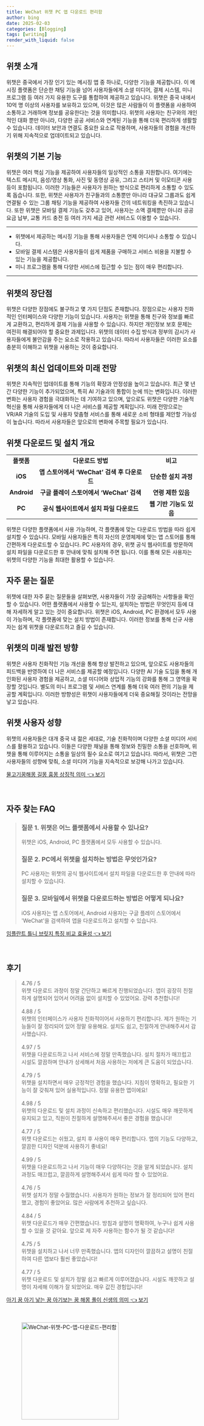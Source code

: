 ```yaml
---
title: WeChat 위챗 PC 앱 다운로드 편리함
author: bing
date: 2025-02-03
categories: [Blogging]
tags: [writing]
render_with_liquid: false
---
```



<h2 id='위챗_소개'>위챗 소개</h2>

<p>위챗은 중국에서 가장 인기 있는 메시징 앱 중 하나로, 다양한 기능을 제공합니다. 이 메시징 플랫폼은 단순한 채팅 기능을 넘어 사용자들에게 소셜 미디어, 결제 시스템, 미니 프로그램 등 여러 가지 유용한 도구를 통합하여 제공하고 있습니다. 위챗은 중국 내에서 10억 명 이상의 사용자를 보유하고 있으며, 이것은 많은 사람들이 이 플랫폼을 사용하여 소통하고 거래하며 정보를 공유한다는 것을 의미합니다. 위챗의 사용자는 친구와의 개인적인 대화 뿐만 아니라, 다양한 공공 서비스와 연계된 기능을 통해 더욱 편리하게 생활할 수 있습니다. 데이터 보안과 연결도 중요한 요소로 작용하며, 사용자들의 경험을 개선하기 위해 지속적으로 업데이트되고 있습니다.</p>

<h2 id='위챗_기본_기능'>위챗의 기본 기능</h2>

<p>위챗은 여러 핵심 기능을 제공하여 사용자들의 일상적인 소통을 지원합니다. 여기에는 텍스트 메시지, 음성/영상 통화, 사진 및 동영상 공유, 그리고 스티커 및 이모티콘 사용 등이 포함됩니다. 이러한 기능들은 사용자가 원하는 방식으로 편리하게 소통할 수 있도록 돕습니다. 또한, 위챗은 사용자가 친구들과의 소통뿐만 아니라 대규모 그룹과도 쉽게 연결될 수 있는 그룹 채팅 기능을 제공하여 사용자들 간의 네트워킹을 촉진하고 있습니다. 또한 위챗은 모바일 결제 기능도 갖추고 있어, 사용자는 소액 결제뿐만 아니라 공공요금 납부, 교통 카드 충전 등 여러 가지 세금 관련 서비스도 이용할 수 있습니다.</p>

<hr />

<ul>
    <li>위챗에서 제공하는 메시징 기능을 통해 사용자들은 언제 어디서나 소통할 수 있습니다.</li>
    <li>모바일 결제 시스템은 사용자들이 쉽게 제품을 구매하고 서비스 비용을 지불할 수 있는 기능을 제공합니다.</li>
    <li>미니 프로그램을 통해 다양한 서비스에 접근할 수 있는 점이 매우 편리합니다.</li>
</ul>

<hr />

<h2 id='위챗_장단점'>위챗의 장단점</h2>

<p>위챗은 다양한 장점에도 불구하고 몇 가지 단점도 존재합니다. 장점으로는 사용자 친화적인 인터페이스와 다양한 기능이 있습니다. 사용자는 위챗을 통해 친구와 정보를 빠르게 교환하고, 편리하게 결제 기능을 사용할 수 있습니다. 하지만 개인정보 보호 문제는 여전히 해결되어야 할 중요한 과제입니다. 위챗의 데이터 수집 방식과 정부의 감시가 사용자들에게 불안감을 주는 요소로 작용하고 있습니다. 따라서 사용자들은 이러한 요소를 충분히 이해하고 위챗을 사용하는 것이 중요합니다.</p>

<h2 id='위챗_업데이트_및_미래_전망'>위챗의 최신 업데이트와 미래 전망</h2>

<p>위챗은 지속적인 업데이트를 통해 기능의 확장과 안정성을 높이고 있습니다. 최근 몇 년간 다양한 기능이 추가되었으며, 특히 AI 기술과의 통합이 눈에 띄는 변화입니다. 이러한 변화는 사용자 경험을 극대화하는 데 기여하고 있으며, 앞으로도 위챗은 다양한 기술적 혁신을 통해 사용자들에게 더 나은 서비스를 제공할 계획입니다. 미래 전망으로는 VR/AR 기술의 도입 및 사용자 맞춤형 서비스를 통해 새로운 소비 형태를 제안할 가능성이 높습니다. 따라서 사용자들은 앞으로의 변화에 주목할 필요가 있습니다.</p>

<h2 id='위챗_다운로드_및_설치'>위챗 다운로드 및 설치 개요</h2>

<table>
    <tr>
        <td style="text-align: center; height: 17px;"><b>플랫폼</b></td>
        <td style="text-align: center; height: 17px;"><b>다운로드 방법</b></td>
        <td style="text-align: center; height: 17px;"><b>비고</b></td>
    </tr>
    <tr>
        <td style="text-align: center; height: 17px;"><b>iOS</b></td>
        <td style="text-align: center; height: 17px;"><b>앱 스토어에서 ‘WeChat’ 검색 후 다운로드</b></td>
        <td style="text-align: center; height: 17px;"><b>단순한 설치 과정</b></td>
    </tr>
    <tr>
        <td style="text-align: center; height: 17px;"><b>Android</b></td>
        <td style="text-align: center; height: 17px;"><b>구글 플레이 스토어에서 ‘WeChat’ 검색</b></td>
        <td style="text-align: center; height: 17px;"><b>연령 제한 있음</b></td>
    </tr>
    <tr>
        <td style="text-align: center; height: 17px;"><b>PC</b></td>
        <td style="text-align: center; height: 17px;"><b>공식 웹사이트에서 설치 파일 다운로드</b></td>
        <td style="text-align: center; height: 17px;"><b>웹 기반 기능도 있음</b></td>
    </tr>
</table>

<p>위챗은 다양한 플랫폼에서 사용 가능하며, 각 플랫폼에 맞는 다운로드 방법을 따라 쉽게 설치할 수 있습니다. 모바일 사용자들은 특히 자신의 운영체제에 맞는 앱 스토어를 통해 간편하게 다운로드할 수 있습니다. PC 사용자의 경우, 위챗 공식 웹사이트를 방문하여 설치 파일을 다운로드한 후 안내에 맞춰 설치해 주면 됩니다. 이를 통해 모든 사용자는 위챗의 다양한 기능을 최대한 활용할 수 있습니다.</p>

<h2 id='자주_묻는_질문'>자주 묻는 질문</h2>

<p>위챗에 대한 자주 묻는 질문들을 살펴보면, 사용자들이 가장 궁금해하는 사항들을 확인할 수 있습니다. 어떤 플랫폼에서 사용할 수 있는지, 설치하는 방법은 무엇인지 등에 대해 자세하게 알고 있는 것이 중요합니다. 위챗은 iOS, Android, PC 환경에서 모두 사용이 가능하며, 각 플랫폼에 맞는 설치 방법이 존재합니다. 이러한 정보를 통해 신규 사용자는 쉽게 위챗을 다운로드하고 즐길 수 있습니다.</p>

<h2 id='위챗_미래_발전방향'>위챗의 미래 발전 방향</h2>

<p>위챗은 사용자 친화적인 기능 개선을 통해 항상 발전하고 있으며, 앞으로도 사용자들의 피드백을 반영하여 더 나은 서비스를 제공할 예정입니다. 다양한 AI 기술 도입을 통해 개인화된 사용자 경험을 제공하고, 소셜 미디어와 상업적 기능의 강화를 통해 그 영역을 확장할 것입니다. 별도의 미니 프로그램 및 서비스 연계를 통해 더욱 여러 편의 기능을 제공할 계획입니다. 이러한 방향성은 위챗이 사용자들에게 더욱 중요해질 것이라는 전망을 낳고 있습니다.</p>

<h2 id='위챗_사용자_성향'>위챗 사용자 성향</h2>

<p>위챗의 사용자들은 대개 중국 내 젊은 세대로, 기술 친화적이며 다양한 소셜 미디어 서비스를 활용하고 있습니다. 이들은 다양한 채널을 통해 정보와 친밀한 소통을 선호하며, 위챗을 통해 이루어지는 소통을 일상의 필수 요소로 여기고 있습니다. 따라서, 위챗은 그런 사용자들의 성향에 맞춰, 소셜 미디어 기능을 지속적으로 보강해 나가고 있습니다.</p>


<p><a class="click-button" title="물고기꿈해몽 길몽 흉몽 상징적 의미" href="https://afficreate.github.io/posts/%EB%AC%BC%EA%B3%A0%EA%B8%B0%EA%BF%88%ED%95%B4%EB%AA%BD-%EA%B8%B8%EB%AA%BD-%ED%9D%89%EB%AA%BD-%EC%83%81%EC%A7%95%EC%A0%81-%EC%9D%98%EB%AF%B8/" rel="dofollow">물고기꿈해몽 길몽 흉몽 상징적 의미 👈 보기</a></p><br>
<h2 id='자주_찾는_FAQ'>자주 찾는 FAQ</h2>
<div itemscope="" itemtype="https://schema.org/FAQPage"> 
<blockquote> 
<div itemscope="" itemprop="mainEntity" itemtype="https://schema.org/Question"> 
<h3 itemprop="name">질문 1. 위챗은 어느 플랫폼에서 사용할 수 있나요?</h3> 
<div itemscope="" itemprop="acceptedAnswer" itemtype="https://schema.org/Answer"> 
<span itemprop="text"> 
<p>위챗은 iOS, Android, PC 플랫폼에서 모두 사용할 수 있습니다.</p> 
</span> 
</div> 
</div> 
<div itemscope="" itemprop="mainEntity" itemtype="https://schema.org/Question"> 
<h3 itemprop="name">질문 2. PC에서 위챗을 설치하는 방법은 무엇인가요?</h3> 
<div itemscope="" itemprop="acceptedAnswer" itemtype="https://schema.org/Answer"> 
<span itemprop="text"> 
<p>PC 사용자는 위챗의 공식 웹사이트에서 설치 파일을 다운로드한 후 안내에 따라 설치할 수 있습니다.</p> 
</span> 
</div> 
</div> 
<div itemscope="" itemprop="mainEntity" itemtype="https://schema.org/Question"> 
<h3 itemprop="name">질문 3. 모바일에서 위챗을 다운로드하는 방법은 어떻게 되나요?</h3> 
<div itemscope="" itemprop="acceptedAnswer" itemtype="https://schema.org/Answer"> 
<span itemprop="text"> 
<p>iOS 사용자는 앱 스토어에서, Android 사용자는 구글 플레이 스토어에서 'WeChat'을 검색하여 앱을 다운로드하고 설치할 수 있습니다.</p> 
</span> 
</div> 
</div> 
</blockquote> 
</div>
<p><a class="click-button" title="임플란트 틀니 브릿지 특징 비교 효율성" href="https://afficreate.github.io/posts/%EC%9E%84%ED%94%8C%EB%9E%80%ED%8A%B8-%ED%8B%80%EB%8B%88-%EB%B8%8C%EB%A6%BF%EC%A7%80-%ED%8A%B9%EC%A7%95-%EB%B9%84%EA%B5%90-%ED%9A%A8%EC%9C%A8%EC%84%B1/" rel="dofollow">임플란트 틀니 브릿지 특징 비교 효율성 👈 보기</a></p><br>
<h2 id='후기'>후기</h2>
<div itemscope itemtype="https://schema.org/Product">
  <blockquote>
  <div itemprop="review" itemscope itemtype="https://schema.org/Review">
      <div itemprop="reviewRating" itemscope itemtype="https://schema.org/Rating"> <span itemprop="ratingValue">4.76</span> / <span itemprop="bestRating">5</span> </div>
      <span itemprop="reviewBody">위챗 다운로드 과정이 정말 간단하고 빠르게 진행되었습니다. 앱이 굉장히 친절하게 설명되어 있어서 어려움 없이 설치할 수 있었어요. 강력 추천합니다!</span>
  </div>
  <br>
  <div itemprop="review" itemscope itemtype="https://schema.org/Review">
      <div itemprop="reviewRating" itemscope itemtype="https://schema.org/Rating"> <span itemprop="ratingValue">4.88</span> / <span itemprop="bestRating">5</span> </div>
      <span itemprop="reviewBody">위챗의 인터페이스가 사용자 친화적이어서 사용하기 편리합니다. 제가 원하는 기능들이 잘 정리되어 있어 정말 유용해요. 설치도 쉽고, 친절하게 안내해주셔서 감사했습니다.</span>
  </div>
  <br>
  <div itemprop="review" itemscope itemtype="https://schema.org/Review">
      <div itemprop="reviewRating" itemscope itemtype="https://schema.org/Rating"> <span itemprop="ratingValue">4.97</span> / <span itemprop="bestRating">5</span> </div>
      <span itemprop="reviewBody">위챗을 다운로드하고 나서 서비스에 정말 만족했습니다. 설치 절차가 매끄럽고 시설도 깔끔하며 안내가 상세해서 처음 사용하는 저에게 큰 도움이 되었습니다.</span>
  </div>
  <br>
  <div itemprop="review" itemscope itemtype="https://schema.org/Review">
      <div itemprop="reviewRating" itemscope itemtype="https://schema.org/Rating"> <span itemprop="ratingValue">4.79</span> / <span itemprop="bestRating">5</span> </div>
      <span itemprop="reviewBody">위챗을 설치하면서 매우 긍정적인 경험을 했습니다. 지침이 명확하고, 필요한 기능이 잘 갖춰져 있어 실용적입니다. 정말 유용한 앱이에요!</span>
  </div>
  <br>
  <div itemprop="review" itemscope itemtype="https://schema.org/Review">
      <div itemprop="reviewRating" itemscope itemtype="https://schema.org/Rating"> <span itemprop="ratingValue">4.98</span> / <span itemprop="bestRating">5</span> </div>
      <span itemprop="reviewBody">위챗의 다운로드 및 설치 과정이 신속하고 편리했습니다. 시설도 매우 깨끗하게 유지되고 있고, 직원이 친절하게 설명해주셔서 좋은 경험을 했습니다!</span>
  </div>
  <br>
  <div itemprop="review" itemscope itemtype="https://schema.org/Review">
      <div itemprop="reviewRating" itemscope itemtype="https://schema.org/Rating"> <span itemprop="ratingValue">4.77</span> / <span itemprop="bestRating">5</span> </div>
      <span itemprop="reviewBody">위챗 다운로드는 쉬웠고, 설치 후 사용이 매우 편리합니다. 앱의 기능도 다양하고, 깔끔한 디자인 덕분에 사용하기 좋네요!</span>
  </div>
  <br>
  <div itemprop="review" itemscope itemtype="https://schema.org/Review">
      <div itemprop="reviewRating" itemscope itemtype="https://schema.org/Rating"> <span itemprop="ratingValue">4.99</span> / <span itemprop="bestRating">5</span> </div>
      <span itemprop="reviewBody">위챗을 다운로드하고 나서 기능이 매우 다양하다는 것을 알게 되었습니다. 설치 과정도 매끄럽고, 깔끔하게 설명해주셔서 쉽게 따라 할 수 있었어요.</span>
  </div>
  <br>
  <div itemprop="review" itemscope itemtype="https://schema.org/Review">
      <div itemprop="reviewRating" itemscope itemtype="https://schema.org/Rating"> <span itemprop="ratingValue">4.76</span> / <span itemprop="bestRating">5</span> </div>
      <span itemprop="reviewBody">위챗 설치가 정말 수월했습니다. 사용자가 원하는 정보가 잘 정리되어 있어 편리했고, 경험이 좋았어요. 많은 사람에게 추천하고 싶습니다.</span>
  </div>
  <br>
  <div itemprop="review" itemscope itemtype="https://schema.org/Review">
      <div itemprop="reviewRating" itemscope itemtype="https://schema.org/Rating"> <span itemprop="ratingValue">4.84</span> / <span itemprop="bestRating">5</span> </div>
      <span itemprop="reviewBody">위챗 다운로드가 매우 간편했습니다. 방침과 설명이 명확하여, 누구나 쉽게 사용할 수 있을 것 같아요. 앞으로 제 자주 사용하는 함수가 될 것 같습니다!</span>
  </div>
  <br>
  <div itemprop="review" itemscope itemtype="https://schema.org/Review">
      <div itemprop="reviewRating" itemscope itemtype="https://schema.org/Rating"> <span itemprop="ratingValue">4.75</span> / <span itemprop="bestRating">5</span> </div>
      <span itemprop="reviewBody">위챗을 설치하고 나서 너무 만족했습니다. 앱의 디자인이 깔끔하고 설명이 친절하여 다른 앱보다 훨씬 좋았습니다!</span>
  </div>
  <br>
  <div itemprop="review" itemscope itemtype="https://schema.org/Review">
      <div itemprop="reviewRating" itemscope itemtype="https://schema.org/Rating"> <span itemprop="ratingValue">4.77</span> / <span itemprop="bestRating">5</span> </div>
      <span itemprop="reviewBody">위챗 다운로드 및 설치가 정말 쉽고 빠르게 이루어졌습니다. 시설도 깨끗하고 설명이 자세해 이해가 잘 되었어요. 매우 값진 경험입니다!</span>
  </div>
  </blockquote>
</div>
<p><a class="click-button" title="아기 꿈 아기 낳는 꿈 아기보는 꿈 해몽 풀이 신생의 의미" href="https://afficreate.github.io/posts/%EC%95%84%EA%B8%B0-%EA%BF%88-%EC%95%84%EA%B8%B0-%EB%82%B3%EB%8A%94-%EA%BF%88-%EC%95%84%EA%B8%B0%EB%B3%B4%EB%8A%94-%EA%BF%88-%ED%95%B4%EB%AA%BD-%ED%92%80%EC%9D%B4-%EC%8B%A0%EC%83%9D%EC%9D%98-%EC%9D%98%EB%AF%B8/" rel="dofollow">아기 꿈 아기 낳는 꿈 아기보는 꿈 해몽 풀이 신생의 의미 👈 보기</a></p><br>
<figure class="image"><img src="https://afficreate.github.io/assets/img/thumbnail/WeChat-위챗-PC-앱-다운로드-편리함.webp" alt="WeChat-위챗-PC-앱-다운로드-편리함" width="256" height="256"></figure>